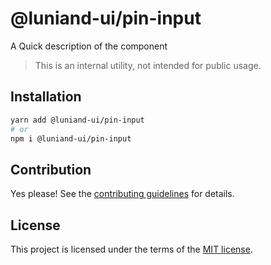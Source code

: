 # @luniand-ui/pin-input

A Quick description of the component

> This is an internal utility, not intended for public usage.

## Installation

```sh
yarn add @luniand-ui/pin-input
# or
npm i @luniand-ui/pin-input
```

## Contribution

Yes please! See the
[contributing guidelines](https://github.com/luniand/luniand-ui/blob/master/CONTRIBUTING.md)
for details.

## License

This project is licensed under the terms of the
[MIT license](https://github.com/luniand/luniand-ui/blob/master/LICENSE).
